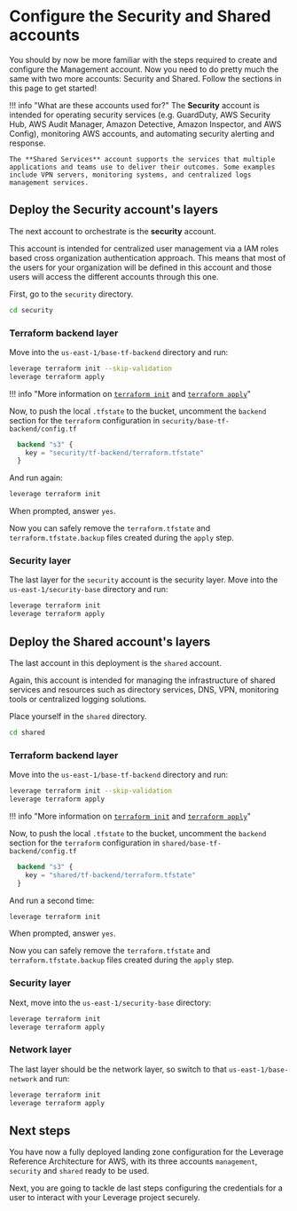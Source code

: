 # Configure the Security and Shared accounts
You should by now be more familiar with the steps required to create and configure the Management account. Now you need to do pretty much the same with two more accounts: Security and Shared. Follow the sections in this page to get started!

!!! info "What are these accounts used for?"
    The **Security** account is intended for operating security services (e.g. GuardDuty, AWS Security Hub, AWS Audit Manager, Amazon Detective, Amazon Inspector, and AWS Config), monitoring AWS accounts, and automating security alerting and response.

    The **Shared Services** account supports the services that multiple applications and teams use to deliver their outcomes. Some examples include VPN servers, monitoring systems, and centralized logs management services.

## Deploy the Security account's layers
The next account to orchestrate is the **security** account.

This account is intended for centralized user management via a IAM roles based cross organization authentication approach. This means that most of the users for your organization will be defined in this account and those users will access the different accounts through this one.

First, go to the `security` directory.
``` bash
cd security
```

### Terraform backend layer
Move into the `us-east-1/base-tf-backend` directory and run:
``` bash
leverage terraform init --skip-validation
leverage terraform apply
```
!!! info "More information on [`terraform init`](/user-guide/leverage-cli/reference/terraform#init) and [`terraform apply`](/user-guide/leverage-cli/reference/terraform#apply)"

Now, to push the local `.tfstate` to the bucket, uncomment the `backend` section for the `terraform` configuration in `security/base-tf-backend/config.tf`
``` terraform
  backend "s3" {
    key = "security/tf-backend/terraform.tfstate"
  }
```

And run again:
``` bash
leverage terraform init
```

When prompted, answer `yes`.

Now you can safely remove the `terraform.tfstate` and `terraform.tfstate.backup` files created during the `apply` step.

### Security layer
The last layer for the `security` account is the security layer. Move into the `us-east-1/security-base` directory and run:
``` bash
leverage terraform init
leverage terraform apply
```

## Deploy the Shared account's layers
The last account in this deployment is the `shared` account.

Again, this account is intended for managing the infrastructure of shared services and resources such as directory services, DNS, VPN, monitoring tools or centralized logging solutions.

Place yourself in the `shared` directory.
``` bash
cd shared
```

### Terraform backend layer
Move into the `us-east-1/base-tf-backend` directory and run:
``` bash
leverage terraform init --skip-validation
leverage terraform apply
```
!!! info "More information on [`terraform init`](/user-guide/leverage-cli/reference/terraform#init) and [`terraform apply`](/user-guide/leverage-cli/reference/terraform#apply)"

Now, to push the local `.tfstate` to the bucket, uncomment the `backend` section for the `terraform` configuration in `shared/base-tf-backend/config.tf`
``` terraform
  backend "s3" {
    key = "shared/tf-backend/terraform.tfstate"
  }
```

And run a second time:
``` bash
leverage terraform init
```

When prompted, answer `yes`.

Now you can safely remove the `terraform.tfstate` and `terraform.tfstate.backup` files created during the `apply` step.

### Security layer
Next, move into the `us-east-1/security-base` directory:
``` bash
leverage terraform init
leverage terraform apply
```

### Network layer
The last layer should be the network layer, so switch to that `us-east-1/base-network` and run:
``` bash
leverage terraform init
leverage terraform apply
```

## Next steps
You have now a fully deployed landing zone configuration for the Leverage Reference Architecture for AWS, with its three accounts `management`, `security` and `shared` ready to be used.

Next, you are going to tackle de last steps configuring the credentials for a user to interact with your Leverage project securely.

